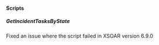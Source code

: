 
#### Scripts

##### GetIncidentTasksByState

Fixed an issue where the script failed in XSOAR version 6.9.0
